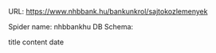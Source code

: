 URL: https://www.nhbbank.hu/bankunkrol/sajtokozlemenyek

Spider name: nhbbankhu
DB Schema:

title
content
date